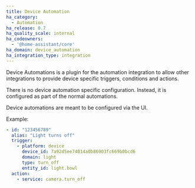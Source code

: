 ```yaml
---
title: Device Automation
ha_category:
  - Automation
ha_release: 0.7
ha_quality_scale: internal
ha_codeowners:
  - '@home-assistant/core'
ha_domain: device_automation
ha_integration_type: integration
---
```


Device Automations is a plugin for the automation integration to allow other integrations to provide device specific triggers, conditions and actions.

There is no device automation specific configuration. Instead, it is configured as part of the normal automations.

Device automations are meant to be configured via the UI.

Example:

```yaml
- id: "123456789"
  alias: "Light turns off"
  trigger:
    - platform: device
      device_id: 7a92d5ee74014a0b86903fc669b0bcd6
      domain: light
      type: turn_off
      entity_id: light.bowl
  action:
    - service: camera.turn_off
```
